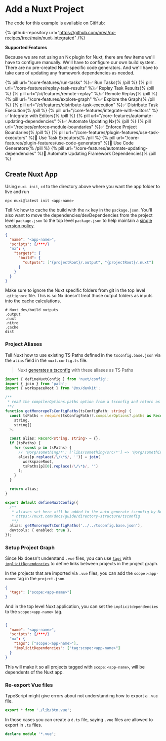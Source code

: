 # Add a Nuxt Project

The code for this example is available on GitHub:

{% github-repository url="https://github.com/nrwl/nx-recipes/tree/main/nuxt-integrated" /%}

**Supported Features**

Because we are not using an Nx plugin for Nuxt, there are few items we'll have to configure manually. We'll have to configure our own build system. There are no pre-created Nuxt-specific code generators. And we'll have to take care of updating any framework dependencies as needed.

{% pill url="/core-features/run-tasks" %}✅ Run Tasks{% /pill %}
{% pill url="/core-features/replay-task-results" %}✅ Replay Task Results{% /pill %}
{% pill url="/ci/features/remote-replay" %}✅ Remote Replay{% /pill %}
{% pill url="/core-features/explore-graph" %}✅ Explore the Graph{% /pill %}
{% pill url="/ci/features/distribute-task-execution" %}✅ Distribute Task Execution{% /pill %}
{% pill url="/core-features/integrate-with-editors" %}✅ Integrate with Editors{% /pill %}
{% pill url="/core-features/automate-updating-dependencies" %}✅ Automate Updating Nx{% /pill %}
{% pill url="/recipes/enforce-module-boundaries" %}✅ Enforce Project Boundaries{% /pill %}
{% pill url="/core-features/plugin-features/use-task-executors" %}🚫 Use Task Executors{% /pill %}
{% pill url="/core-features/plugin-features/use-code-generators" %}🚫 Use Code Generators{% /pill %}
{% pill url="/core-features/automate-updating-dependencies" %}🚫 Automate Updating Framework Dependencies{% /pill %}

## Create Nuxt App

Using `nuxi init`, `cd` to the directory above where you want the app folder to live and run

```shell
npx nuxi@latest init <app-name>
```

Tell Nx how to cache the build with the `nx` key in the `package.json`.
You'll also want to move the dependencies/devDependencies from the project level `package.json` to the top level `package.json` to help maintain a [single version policy](/concepts/more-concepts/dependency-management#single-version-policy).

```json {% fileName="apps/<app-name>/package.json" %}
{
  "name": "<app-name>",
  "scripts": {/***/}
  "nx": {
    "targets": {
      "build": {
        "outputs": ["{projectRoot}/.output", "{projectRoot}/.nuxt"]
      }
    }
  }
}
```

Make sure to ignore the Nuxt specific folders from git in the top level `.gitignore` file. This is so Nx doesn't treat those output folders as inputs into the cache calculations.

```.gitignore {% fileName=".gitignore"}
# Nuxt dev/build outputs
.output
.nuxt
.nitro
.cache
dist
```

### Project Aliases

Tell Nuxt how to use existing TS Paths defined in the `tsconfig.base.json` via the `alias` field in the `nuxt.config.ts` file.

> Nuxt [generates a tsconfig](https://nuxt.com/docs/guide/directory-structure/tsconfig) with these aliases as TS Paths

```ts {% fileName="apps/<app-name>/nuxt.config.ts" %}
import { defineNuxtConfig } from 'nuxt/config';
import { join } from 'path';
import { workspaceRoot } from '@nx/devkit';

/**
 * read the compilerOptions.paths option from a tsconfig and return as aliases for Nuxt
 **/
function getMonorepoTsConfigPaths(tsConfigPath: string) {
  const tsPaths = require(tsConfigPath)?.compilerOptions?.paths as Record<
    string,
    string[]
  >;

  const alias: Record<string, string> = {};
  if (tsPaths) {
    for (const p in tsPaths) {
      // '@org/something/*': ['libs/something/src/*'] => '@org/something': '{pathToWorkspaceRoot}/libs/something/src'
      alias[p.replace(/\/\*$/, '')] = join(
        workspaceRoot,
        tsPaths[p][0].replace(/\/\*$/, '')
      );
    }
  }

  return alias;
}

export default defineNuxtConfig({
  /**
   * aliases set here will be added to the auto generate tsconfig by Nuxt
   * https://nuxt.com/docs/guide/directory-structure/tsconfig
   **/
  alias: getMonorepoTsConfigPaths('../../tsconfig.base.json'),
  devtools: { enabled: true },
});
```

### Setup Project Graph

Since Nx doesn't understand `.vue` files, you can use [`tags`](https://nx.dev/reference/project-configuration#tags) with [`implicitDependencies`](https://nx.dev/reference/project-configuration#implicitdependencies) to define links between projects in the project graph.

In the projects that are imported via `.vue` files, you can add the `scope:<app-name>` tag in the `project.json`.

```json {% fileName="libs/ui/project.json}
{
  "tags": ["scope:<app-name>"]
}
```

And in the top level Nuxt application, you can set the `implicitdependencies` to the `scope:<app-name>` tag.

```json {% fileName="apps/<app-name>/package.json %}

{
  "name": "<app-name>",
  "scripts": {/***/}
  "nx": {
    "tags": ["scope:<app-name>"],
    "implicitDependencies": ["tag:scope:<app-name>"]
  }
}
```

This will make it so all projects tagged with `scope:<app-name>`, will be dependents of the Nuxt app.

### Re-export Vue files

TypeScript might give errors about not understanding how to export a `.vue` file.

```ts {% fileName="libs/ui/src/index.ts}
export * from './lib/btn.vue';
```

In those cases you can create a `d.ts` file, saying `.vue` files are allowed to export in `.ts` files.

```ts {% fileName="libs/ui/src/vue-shim.d.ts" %}
declare module '*.vue';
```
